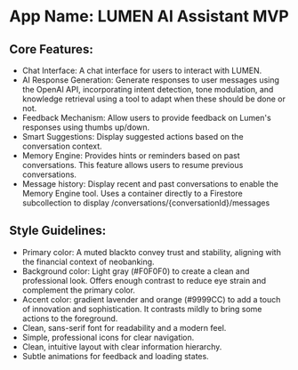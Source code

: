 # **App Name**: LUMEN AI Assistant MVP

## Core Features:

- Chat Interface: A chat interface for users to interact with LUMEN.
- AI Response Generation: Generate responses to user messages using the OpenAI API, incorporating intent detection, tone modulation, and knowledge retrieval using a tool to adapt when these should be done or not.
- Feedback Mechanism: Allow users to provide feedback on Lumen's responses using thumbs up/down.
- Smart Suggestions: Display suggested actions based on the conversation context.
- Memory Engine: Provides hints or reminders based on past conversations. This feature allows users to resume previous conversations.
- Message history: Display recent and past conversations to enable the Memory Engine tool. Uses a container directly to a Firestore subcollection to display /conversations/{conversationId}/messages

## Style Guidelines:

- Primary color: A muted blackto convey trust and stability, aligning with the financial context of neobanking.
- Background color: Light gray (#F0F0F0) to create a clean and professional look. Offers enough contrast to reduce eye strain and complement the primary color.
- Accent color: gradient lavender and orange  (#9999CC) to add a touch of innovation and sophistication. It contrasts mildly to bring some actions to the foreground.
- Clean, sans-serif font for readability and a modern feel.
- Simple, professional icons for clear navigation.
- Clean, intuitive layout with clear information hierarchy.
- Subtle animations for feedback and loading states.